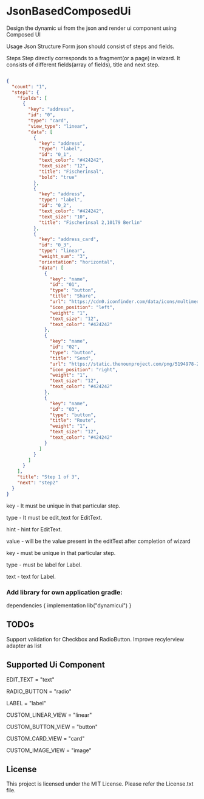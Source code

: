 # JsonBasedComposedUi
Design the dynamic ui from the json and render ui component using Composed UI


Usage Json Structure Form json should consist of steps and fields.

Steps Step directly corresponds to a fragment(or a page) in wizard. It consists of different fields(array of fields), title and next step.
```json

{
  "count": "1",
  "step1": {
    "fields": [
      {
        "key": "address",
        "id": "0",
        "type": "card",
        "view_type": "linear",
        "data": [
          {
            "key": "address",
            "type": "label",
            "id": "0_1",
            "text_color": "#424242",
            "text_size": "12",
            "title": "Fischerinsal",
            "bold": "true"
          },
          {
            "key": "address",
            "type": "label",
            "id": "0_2",
            "text_color": "#424242",
            "text_size": "10",
            "title": "Fischerinsal 2,10179 Berlin"
          },
          {
            "key": "address_card",
            "id": "0_3",
            "type": "linear",
            "weight_sum": "3",
            "orientation": "horizontal",
            "data": [
              {
                "key": "name",
                "id": "01",
                "type": "button",
                "title": "Share",
                "url": "https://cdn0.iconfinder.com/data/icons/multimedia-261/32/Send-512.png",
                "icon_position": "left",
                "weight": "1",
                "text_size": "12",
                "text_color": "#424242"
              },
              {
                "key": "name",
                "id": "02",
                "type": "button",
                "title": "Send",
                "url": "https://static.thenounproject.com/png/5194978-200.png",
                "icon_position": "right",
                "weight": "1",
                "text_size": "12",
                "text_color": "#424242"
              },
              {
                "key": "name",
                "id": "03",
                "type": "button",
                "title": "Route",
                "weight": "1",
                "text_size": "12",
                "text_color": "#424242"
              }
            ]
          }
        ]
      }
    ],
    "title": "Step 1 of 3",
    "next": "step2"
  }
}
```

key - It must be unique in that particular step.

type - It must be edit_text for EditText.

hint - hint for EditText.

value - will be the value present in the editText after completion of wizard

key - must be unique in that particular step.

type - must be label for Label.

text - text for Label.

### Add library for own application gradle:

dependencies { implementation lib("dynamicui") }

## TODOs 
Support validation for Checkbox and RadioButton. Improve recylerview adapter as list

## Supported Ui Component

EDIT_TEXT = "text"

RADIO_BUTTON = "radio"

LABEL = "label"

CUSTOM_LINEAR_VIEW = "linear"

CUSTOM_BUTTON_VIEW = "button"

CUSTOM_CARD_VIEW = "card"

CUSTOM_IMAGE_VIEW = "image"


## License 
This project is licensed under the MIT License. Please refer the License.txt file.
